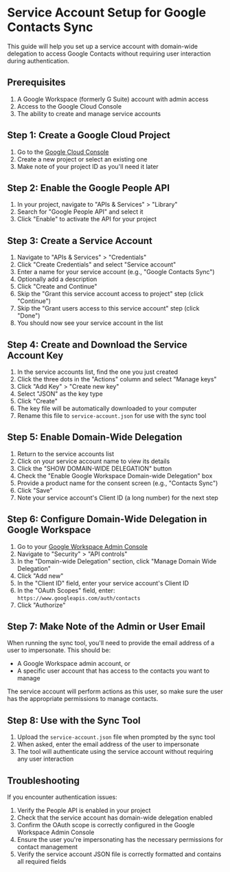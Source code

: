 # Service Account Setup for Google Contacts Sync

This guide will help you set up a service account with domain-wide delegation to access Google Contacts without requiring user interaction during authentication.

## Prerequisites

1. A Google Workspace (formerly G Suite) account with admin access
2. Access to the Google Cloud Console
3. The ability to create and manage service accounts

## Step 1: Create a Google Cloud Project

1. Go to the [Google Cloud Console](https://console.cloud.google.com/)
2. Create a new project or select an existing one
3. Make note of your project ID as you'll need it later

## Step 2: Enable the Google People API

1. In your project, navigate to "APIs & Services" > "Library"
2. Search for "Google People API" and select it
3. Click "Enable" to activate the API for your project

## Step 3: Create a Service Account

1. Navigate to "APIs & Services" > "Credentials"
2. Click "Create Credentials" and select "Service account"
3. Enter a name for your service account (e.g., "Google Contacts Sync")
4. Optionally add a description
5. Click "Create and Continue"
6. Skip the "Grant this service account access to project" step (click "Continue")
7. Skip the "Grant users access to this service account" step (click "Done")
8. You should now see your service account in the list

## Step 4: Create and Download the Service Account Key

1. In the service accounts list, find the one you just created
2. Click the three dots in the "Actions" column and select "Manage keys"
3. Click "Add Key" > "Create new key"
4. Select "JSON" as the key type
5. Click "Create"
6. The key file will be automatically downloaded to your computer
7. Rename this file to `service-account.json` for use with the sync tool

## Step 5: Enable Domain-Wide Delegation

1. Return to the service accounts list
2. Click on your service account name to view its details
3. Click the "SHOW DOMAIN-WIDE DELEGATION" button
4. Check the "Enable Google Workspace Domain-wide Delegation" box
5. Provide a product name for the consent screen (e.g., "Contacts Sync")
6. Click "Save"
7. Note your service account's Client ID (a long number) for the next step

## Step 6: Configure Domain-Wide Delegation in Google Workspace

1. Go to your [Google Workspace Admin Console](https://admin.google.com/)
2. Navigate to "Security" > "API controls"
3. In the "Domain-wide Delegation" section, click "Manage Domain Wide Delegation"
4. Click "Add new"
5. In the "Client ID" field, enter your service account's Client ID
6. In the "OAuth Scopes" field, enter: `https://www.googleapis.com/auth/contacts`
7. Click "Authorize"

## Step 7: Make Note of the Admin or User Email

When running the sync tool, you'll need to provide the email address of a user to impersonate. This should be:

- A Google Workspace admin account, or
- A specific user account that has access to the contacts you want to manage

The service account will perform actions as this user, so make sure the user has the appropriate permissions to manage contacts.

## Step 8: Use with the Sync Tool

1. Upload the `service-account.json` file when prompted by the sync tool
2. When asked, enter the email address of the user to impersonate
3. The tool will authenticate using the service account without requiring any user interaction

## Troubleshooting

If you encounter authentication issues:

1. Verify the People API is enabled in your project
2. Check that the service account has domain-wide delegation enabled
3. Confirm the OAuth scope is correctly configured in the Google Workspace Admin Console
4. Ensure the user you're impersonating has the necessary permissions for contact management
5. Verify the service account JSON file is correctly formatted and contains all required fields
